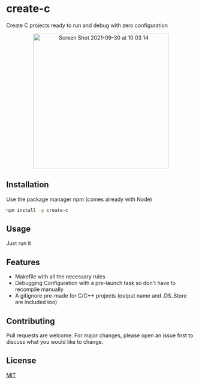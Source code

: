 # create-c

Create C projects ready to run and debug with zero configuration
<p align="center">
  <img width="361" alt="Screen Shot 2021-09-30 at 10 03 14" src="https://user-images.githubusercontent.com/26872714/135422468-8c3a7c88-b09f-4a5b-b26d-04f56440f5b0.png">
</p>

## Installation

Use the package manager npm (comes already with Node)

```bash
npm install -g create-c
```

## Usage

Just run it

## Features

- Makefile with all the necessary rules
- Debugging Configuration with a pre-launch task so don't have to recompile manually
- A gitignore pre-made for C/C++ projects (output name and .DS_Store are included too)

## Contributing

Pull requests are welcome. For major changes, please open an issue first to discuss what you would like to change.

## License

[MIT](https://choosealicense.com/licenses/mit/)
